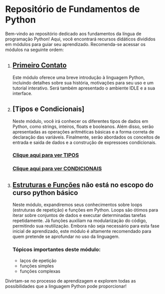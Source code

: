 # Repositório de Fundamentos de Python

Bem-vindo ao repositório dedicado aos fundamentos da língua de programação Python! Aqui, você encontrará recursos didáticos divididos em módulos para guiar seu aprendizado. Recomenda-se acessar os módulos na seguinte ordem:

1. ## [Primeiro Contato](https://github.com/Vct-Jully/estudoPython/blob/main/Primeiro%20Contato.md)
   Este módulo oferece uma breve introdução à linguagem Python, incluindo detalhes sobre sua história, motivações para seu uso e um tutorial interativo. Será também apresentado o ambiente IDLE e a sua interface.

2. ## [Tipos e Condicionais]
   Neste módulo, você irá conhecer os diferentes tipos de dados em Python, como strings, inteiros, floats e booleanos. Além disso, serão apresentadas as operações aritméticas básicas e a forma correta de declaração das variáveis. Finalmente, serão abordados os conceitos de entrada e saida de dados e a construção de expressoes condicionais.
   ### [Clique aqui para ver TIPOS](https://github.com/Vct-Jully/estudoPython/blob/main/Tipos%20de%20Dados.md)
   
   ### [Clique aqui para ver CONDICIONAIS](https://github.com/Vct-Jully/estudoPython/blob/main/Condicionais.md)


4. ## [Estruturas e Funções](https://github.com/Vct-Jully/estudoPython/blob/main/Estruturas%20e%20Fun%C3%A7%C3%B5es) não está no escopo do curso python básico
   Neste módulo, expandiremos seus conhecimentos sobre loops (estruturas de repetição) e funções em Python. Loops são ótimos para iterar sobre conjuntos de dados e executar determinadas tarefas repetidamente. Já funções auxiliam na modularização do código, permitindo sua reutilização. Embora não seja necessário para esta fase inicial de aprendizado, este módulo é altamente recomendado para quem pretende se aprofundar no uso da linguagem.

   ### Tópicos importantes deste módulo:
   - laços de epetição
   - funções simples
   - funções complexas

Divirtam-se no processo de aprendizagem e explorem todas as possibilidades que a linguagem Python pode proporcionar!
